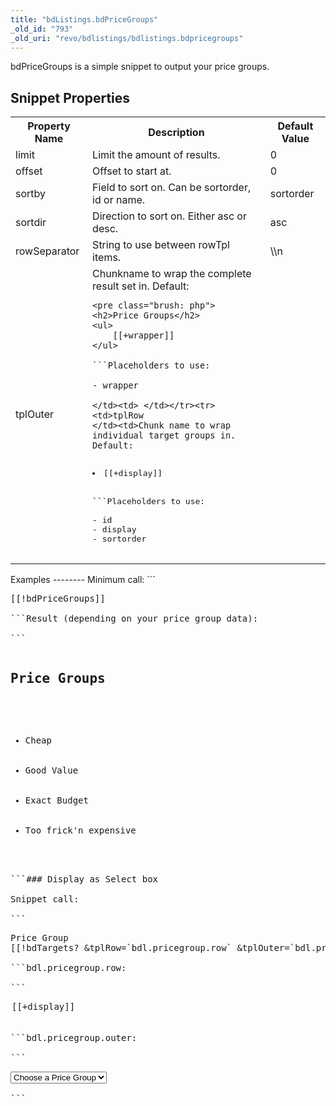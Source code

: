 ```yaml
---
title: "bdListings.bdPriceGroups"
_old_id: "793"
_old_uri: "revo/bdlistings/bdlistings.bdpricegroups"
---
```


bdPriceGroups is a simple snippet to output your price groups.

Snippet Properties
------------------

<table><tbody><tr><th>Property Name   
</th><th>Description   
</th><th>Default Value   
</th></tr><tr><td>limit   
</td><td>Limit the amount of results.   
</td><td>0   
</td></tr><tr><td>offset</td><td>Offset to start at.   
</td><td>0   
</td></tr><tr><td>sortby   
</td><td>Field to sort on. Can be sortorder, id or name.   
</td><td>sortorder   
</td></tr><tr><td>sortdir   
</td><td>Direction to sort on. Either asc or desc.   
</td><td>asc   
</td></tr><tr><td>rowSeparator   
</td><td>String to use between rowTpl items.   
</td><td>\\n   
</td></tr><tr><td>tplOuter   
</td><td>Chunkname to wrap the complete result set in.   
Default:   
  
```
<pre class="brush: php">
<h2>Price Groups</h2>
<ul>
    [[+wrapper]]
</ul>

```Placeholders to use:

- wrapper

</td><td> </td></tr><tr><td>tplRow   
</td><td>Chunk name to wrap individual target groups in.   
Default:   
  
```
<pre class="brush: php">
<li>[[+display]]</li>

```Placeholders to use:

- id
- display
- sortorder

</td><td> </td></tr></tbody></table>Examples
--------

Minimum call:

```
<pre class="brush: php">
[[!bdPriceGroups]]

```Result (depending on your price group data):

```
<pre class="brush: php">
<h2>Price Groups</h2>
<ul>
  <li>Cheap</li>
  <li>Good Value</li>
  <li>Exact Budget</li>
  <li>Too frick'n expensive</li>
</ul>

```### Display as Select box

Snippet call:

```
<pre class="brush: php">
<label for="pricegroup">Price Group</label>
[[!bdTargets? &tplRow=`bdl.pricegroup.row` &tplOuter=`bdl.pricegroup.outer`]]

```bdl.pricegroup.row:

```
<pre class="brush: php">
<option value="[[+id]]">[[+display]]</option>

```bdl.pricegroup.outer:

```
<pre class="brush: php">
<select name="pricegroup">
  <option value="0">Choose a Price Group</option>
  [[+wrapper]]
</select>

```